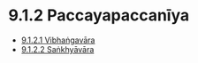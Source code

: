 

# 9.1.2 Paccayapaccanīya

* [9.1.2.1 Vibhaṅgavāra](9.1.2/9.1.2.1.md)
* [9.1.2.2 Saṅkhyāvāra](9.1.2/9.1.2.2.md)



